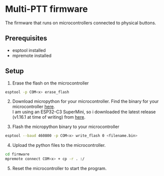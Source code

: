 # Multi-PTT firmware

The firmware that runs on microcontrollers connected to physical buttons.

## Prerequisites

- esptool installed
- mpremote installed

## Setup

1. Erase the flash on the microcontroller
```bash
esptool -p COM<x> erase_flash
```
2. Download micropython for your microcontroller.
Find the binary for your microcontroller [here](https://micropython.org/download/). <br>
I am using an ESP32-C3 SuperMini, so i downloaded the latest release (v1.16.1 at time of writing) from [here](https://micropython.org/download/ESP32_GENERIC_C3/).

3. Flash the micropython binary to your microcontroller
```bash
esptool --baud 460800 -p COM<x> write_flash 0 <filename.bin>
```

4. Upload the python files to the microcontroller.
```bash
cd firmware
mpremote connect COM<x> + cp -r . :/
```

5. Reset the microcontroller to start the program.